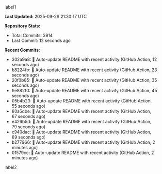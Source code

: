 
label1 
<!-- ACTIVITY_START -->
**Last Updated:** 2025-09-29 21:30:17 UTC

**Repository Stats:**
- Total Commits: 3914
- Last Commit: 12 seconds ago

**Recent Commits:**
- 302a9a8: 🤖 Auto-update README with recent activity (GitHub Action, 12 seconds ago)
- b8224fb: 🤖 Auto-update README with recent activity (GitHub Action, 23 seconds ago)
- 20f0b85: 🤖 Auto-update README with recent activity (GitHub Action, 35 seconds ago)
- 9e882f0: 🤖 Auto-update README with recent activity (GitHub Action, 45 seconds ago)
- 05b4b23: 🤖 Auto-update README with recent activity (GitHub Action, 55 seconds ago)
- 80a5dbe: 🤖 Auto-update README with recent activity (GitHub Action, 67 seconds ago)
- e426b5d: 🤖 Auto-update README with recent activity (GitHub Action, 79 seconds ago)
- c940dac: 🤖 Auto-update README with recent activity (GitHub Action, 89 seconds ago)
- b277966: 🤖 Auto-update README with recent activity (GitHub Action, 2 minutes ago)
- 01579cc: 🤖 Auto-update README with recent activity (GitHub Action, 2 minutes ago)
<!-- ACTIVITY_END -->

label2

